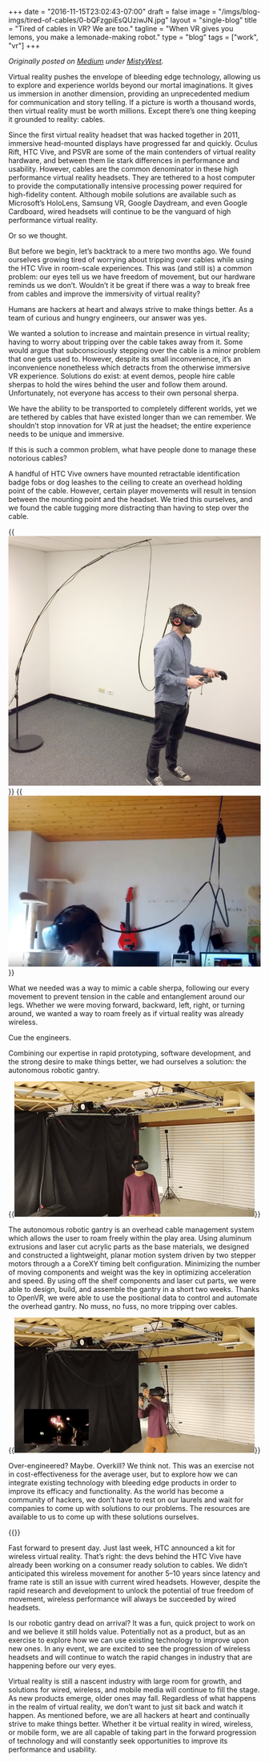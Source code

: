 +++
date = "2016-11-15T23:02:43-07:00"
draft = false
image = "/imgs/blog-imgs/tired-of-cables/0-bQFzgpiEsQUziwJN.jpg"
layout = "single-blog"
title = "Tired of cables in VR? We are too."
tagline = "When VR gives you lemons, you make a lemonade-making robot."
type = "blog"
tags = ["work", "vr"]
+++

_Originally posted on [Medium](https://medium.com/mistywest/tired-of-cables-in-virtual-reality-we-are-too-efeab5606bf0) under [MistyWest](https://mistywest.com/)._

Virtual reality pushes the envelope of bleeding edge technology, allowing us to explore and experience worlds beyond our mortal imaginations. It gives us immersion in another dimension, providing an unprecedented medium for communication and story telling. If a picture is worth a thousand words, then virtual reality must be worth millions. Except there’s one thing keeping it grounded to reality: cables.

Since the first virtual reality headset that was hacked together in 2011, immersive head-mounted displays have progressed far and quickly. Oculus Rift, HTC Vive, and PSVR are some of the main contenders of virtual reality hardware, and between them lie stark differences in performance and usability. However, cables are the common denominator in these high performance virtual reality headsets. They are tethered to a host computer to provide the computationally intensive processing power required for high-fidelity content. Although mobile solutions are available such as Microsoft’s HoloLens, Samsung VR, Google Daydream, and even Google Cardboard, wired headsets will continue to be the vanguard of high performance virtual reality.

Or so we thought.

But before we begin, let’s backtrack to a mere two months ago. We found ourselves growing tired of worrying about tripping over cables while using the HTC Vive in room-scale experiences. This was (and still is) a common problem: our eyes tell us we have freedom of movement, but our hardware reminds us we don’t. Wouldn’t it be great if there was a way to break free from cables and improve the immersivity of virtual reality?

Humans are hackers at heart and always strive to make things better. As a team of curious and hungry engineers, our answer was yes.

We wanted a solution to increase and maintain presence in virtual reality; having to worry about tripping over the cable takes away from it. Some would argue that subconsciously stepping over the cable is a minor problem that one gets used to. However, despite its small inconvenience, it’s an inconvenience nonetheless which detracts from the otherwise immersive VR experience. Solutions do exist: at event demos, people hire cable sherpas to hold the wires behind the user and follow them around. Unfortunately, not everyone has access to their own personal sherpa.

We have the ability to be transported to completely different worlds, yet we are tethered by cables that have existed longer than we can remember. We shouldn’t stop innovation for VR at just the headset; the entire experience needs to be unique and immersive.

If this is such a common problem, what have people done to manage these notorious cables?

A handful of HTC Vive owners have mounted retractable identification badge fobs or dog leashes to the ceiling to create an overhead holding point of the cable. However, certain player movements will result in tension between the mounting point and the headset. We tried this ourselves, and we found the cable tugging more distracting than having to step over the cable.

{{<img caption="Free standing cable boom. [SteelSeries Tech Blog]" src="/imgs/blog-imgs/tired-of-cables/0-ybwUNzKuP1JnIQ6u.jpg" >}}
{{<img caption="Ceiling mounted dog leashes. [YouTube]" src="/imgs/blog-imgs/tired-of-cables/1-hyLaVWqAzYS2YvWKKrLy7g.png" >}}

What we needed was a way to mimic a cable sherpa, following our every movement to prevent tension in the cable and entanglement around our legs. Whether we were moving forward, backward, left, right, or turning around, we wanted a way to roam freely as if virtual reality was already wireless.

Cue the engineers.

Combining our expertise in rapid prototyping, software development, and the strong desire to make things better, we had ourselves a solution: the autonomous robotic gantry.

{{<img caption="Achievement unlocked: Freedom of movement with wired VR." src="/imgs/blog-imgs/tired-of-cables/1-L0-0M3ktUiBQcZHqOwzkyA.gif" >}}

The autonomous robotic gantry is an overhead cable management system which allows the user to roam freely within the play area. Using aluminum extrusions and laser cut acrylic parts as the base materials, we designed and constructed a lightweight, planar motion system driven by two stepper motors through a a CoreXY timing belt configuration. Minimizing the number of moving components and weight was the key in optimizing acceleration and speed. By using off the shelf components and laser cut parts, we were able to design, build, and assemble the gantry in a short two weeks. Thanks to OpenVR, we were able to use the positional data to control and automate the overhead gantry. No muss, no fuss, no more tripping over cables.

{{<img caption="Cable-free gameplay of Space Pirate Trainer." src="/imgs/blog-imgs/tired-of-cables/1-xU58k_ZTrzgGpbr4mWfN_w.gif" >}}

Over-engineered? Maybe. Overkill? We think not. This was an exercise not in cost-effectiveness for the average user, but to explore how we can integrate existing technology with bleeding edge products in order to improve its efficacy and functionality. As the world has become a community of hackers, we don’t have to rest on our laurels and wait for companies to come up with solutions to our problems. The resources are available to us to come up with these solutions ourselves.

{{<vid caption="Full demo video of the robotic gantry." src="https://www.youtube.com/embed/zULBxDJVaHs" >}}

Fast forward to present day. Just last week, HTC announced a kit for wireless virtual reality. That’s right: the devs behind the HTC Vive have already been working on a consumer ready solution to cables. We didn’t anticipated this wireless movement for another 5–10 years since latency and frame rate is still an issue with current wired headsets. However, despite the rapid research and development to unlock the potential of true freedom of movement, wireless performance will always be succeeded by wired headsets.

Is our robotic gantry dead on arrival? It was a fun, quick project to work on and we believe it still holds value. Potentially not as a product, but as an exercise to explore how we can use existing technology to improve upon new ones. In any event, we are excited to see the progression of wireless headsets and will continue to watch the rapid changes in industry that are happening before our very eyes.

Virtual reality is still a nascent industry with large room for growth, and solutions for wired, wireless, and mobile media will continue to fill the stage. As new products emerge, older ones may fall. Regardless of what happens in the realm of virtual reality, we don’t want to just sit back and watch it happen. As mentioned before, we are all hackers at heart and continually strive to make things better. Whether it be virtual reality in wired, wireless, or mobile form, we are all capable of taking part in the forward progression of technology and will constantly seek opportunities to improve its performance and usability.